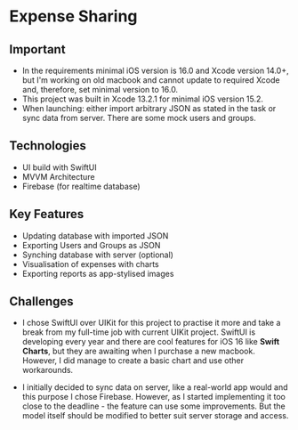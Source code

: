 # Expense Sharing

## Important

- In the requirements minimal iOS version is 16.0 and Xcode version 14.0+, but I'm working on old macbook and cannot update to required Xcode and, therefore, set minimal version to 16.0.
- This project was built in Xcode 13.2.1 for minimal iOS version 15.2.
- When launching: either import arbitrary JSON as stated in the task or sync data from server. There are some mock users and groups.

## Technologies

- UI build with SwiftUI
- MVVM Architecture
- Firebase (for realtime database)

## Key Features

- Updating database with imported JSON
- Exporting Users and Groups as JSON
- Synching database with server (optional)
- Visualisation of expenses with charts
- Exporting reports as app-stylised images

## Challenges

- I chose SwiftUI over UIKit for this project to practise it more and take a break from my full-time job with current UIKit project. SwiftUI is developing every year and there are cool features for iOS 16 like **Swift Charts**, but they are awaiting when I purchase a new macbook. However, I did manage to create a basic chart and use other workarounds.

- I initially decided to sync data on server, like a real-world app would and this purpose I chose  Firebase. However, as I started implementing it too close to the deadline - the feature can use some improvements. But the model itself should be modified to better suit server storage and access.
